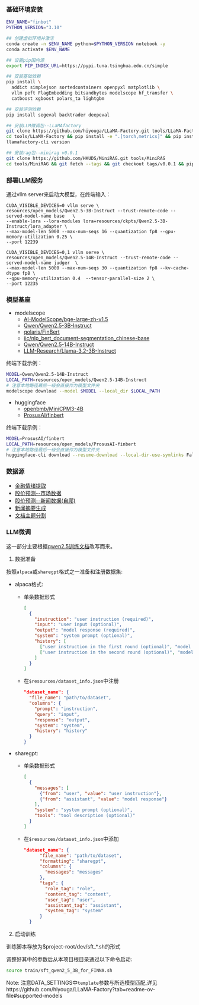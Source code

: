 ### 基础环境安装

```bash
ENV_NAME="finbot"
PYTHON_VERSION="3.10"

## 创建虚拟环境并激活
conda create -n $ENV_NAME python=$PYTHON_VERSION notebook -y
conda activate $ENV_NAME

## 设置pip国内源
export PIP_INDEX_URL=https://pypi.tuna.tsinghua.edu.cn/simple

## 安装基础依赖
pip install \
  addict simplejson sortedcontainers openpyxl matplotlib \
  vllm peft FlagEmbedding bitsandbytes modelscope hf_transfer \
  catboost xgboost polars_ta lightgbm 

## 安装评测依赖
pip install segeval backtrader deepeval 

## 安装LLM微调包--LLaMAfactory
git clone https://github.com/hiyouga/LLaMA-Factory.git tools/LLaMA-Factory
cd tools/LLaMA-Factory && pip install -e ".[torch,metrics]" && pip install deepspeed==0.15.4 && cd ../..
llamafactory-cli version

## 安装rag包--minirag v0.0.1
git clone https://github.com/HKUDS/MiniRAG.git tools/MiniRAG
cd tools/MiniRAG && git fetch --tags && git checkout tags/v0.0.1 && pip install -e . && cd ../..
```

### 部署LLM服务

通过vllm server来启动大模型，在终端输入：

``` 基座&摘要模型
CUDA_VISIBLE_DEVICES=0 vllm serve \
resources/open_models/Qwen2.5-3B-Instruct --trust-remote-code --served-model-name base   \
--enable-lora --lora-modules lora=resources/ckpts/Qwen2.5-3B-Instruct/lora_adapter \
--max-model-len 5000 --max-num-seqs 16 --quantization fp8 --gpu-memory-utilization 0.25 \
--port 12239
```

``` 评审模型
CUDA_VISIBLE_DEVICES=0,1 vllm serve \
resources/open_models/Qwen2.5-14B-Instruct --trust-remote-code --served-model-name judger  \
--max-model-len 5000 --max-num-seqs 30 --quantization fp8 --kv-cache-dtype fp8 \
--gpu-memory-utilization 0.4  --tensor-parallel-size 2 \
--port 12235 
```

### 模型基座

- modelscope
    - [AI-ModelScope/bge-large-zh-v1.5](https://modelscope.cn/models/AI-ModelScope/bge-large-zh-v1.5)
    - [Qwen/Qwen2.5-3B-Instruct](https://modelscope.cn/models/Qwen/Qwen2.5-3B-Instruct)
    - [qolaris/FinBert](https://modelscope.cn/models/qolaris/FinBert)
    - [iic/nlp_bert_document-segmentation_chinese-base](https://modelscope.cn/models/iic/nlp_bert_document-segmentation_chinese-base/summary) 
    - [Qwen/Qwen2.5-14B-Instruct](https://modelscope.cn/models/Qwen/Qwen2.5-14B-Instruct)
    - [LLM-Research/Llama-3.2-3B-Instruct](https://modelscope.cn/models/LLM-Research/Llama-3.2-3B-Instruct)

终端下载示例：
```bash
MODEL=Qwen/Qwen2.5-14B-Instruct
LOCAL_PATH=resources/open_models/Qwen2.5-14B-Instruct
# 注意本地路径最后一级会直接作为模型文件夹
modelscope download --model $MODEL --local_dir $LOCAL_PATH
```

- huggingface
    - [openbmb/MiniCPM3-4B](https://huggingface.co/openbmb/MiniCPM3-4B)
    - [ProsusAI/finbert](https://huggingface.co/ProsusAI/finbert)  

终端下载示例：
```bash
MODEL=ProsusAI/finbert
LOCAL_PATH=resources/open_models/ProsusAI-finbert
# 注意本地路径最后一级会直接作为模型文件夹
huggingface-cli download --resume-download --local-dir-use-symlinks False $MODEL --local-dir $LOCAL_PATH
```


### 数据源

- [金融情绪提取](https://github.com/wwwxmu/Dataset-of-financial-news-sentiment-classification)
- [股价预测--市场数据](https://github.com/chenditc/investment_data)
- [股价预测--新闻数据(自爬)](https://www.eastmoney.com/)
- [新闻摘要生成](https://huggingface.co/datasets/Maciel/FinCUGE-Instruction)
- [文档主题分割](https://github.com/fjiangAI/CPTS)

### LLM微调

这一部分主要根据[qwen2.5训练文档](https://github.com/QwenLM/Qwen2.5/blob/main/examples/llama-factory/finetune-zh.md)改写而来。

1. 数据准备

按照`alpaca`或`sharegpt`格式之一准备和注册数据集:

- alpaca格式:

  - 单条数据形式
    ```json
    [
      {
        "instruction": "user instruction (required)",
        "input": "user input (optional)",
        "output": "model response (required)",
        "system": "system prompt (optional)",
        "history": [
          ["user instruction in the first round (optional)", "model response in the first round (optional)"],
          ["user instruction in the second round (optional)", "model response in the second round (optional)"]
        ]
      }
    ]
    ```

  - 在`$resources/dataset_info.json`中注册
    ```json
    "dataset_name": {
      "file_name": "path/to/dataset",
      "columns": {
        "prompt": "instruction",
        "query": "input",
        "response": "output",
        "system": "system",
        "history": "history"
      }
    }
    ```

- sharegpt:

  - 单条数据形式
    ```json
    [
      {
        "messages": [
          {"from": "user", "value": "user instruction"},
          {"from": "assistant", "value": "model response"}
        ],
        "system": "system prompt (optional)",
        "tools": "tool description (optional)"
      }
    ]
    ```

  - 在`$resources/dataset_info.json`中添加
    ```json
    "dataset_name": {
          "file_name": "path/to/dataset",
          "formatting": "sharegpt",
          "columns": {
            "messages": "messages"
          },
          "tags": {
            "role_tag": "role",
            "content_tag": "content",
            "user_tag": "user",
            "assistant_tag": "assistant",
            "system_tag": "system"
          }
      }
    ```


2. 启动训练

训练脚本存放为$project-root/dev/sft_*.sh的形式

调整好其中的参数后从本项目根目录通过以下命令启动:

```bash
source train/sft_qwen2_5_3B_for_FINNA.sh
```

Note: 注意DATA_SETTINGS中`template`参数与所选模型匹配,详见https://github.com/hiyouga/LLaMA-Factory?tab=readme-ov-file#supported-models
